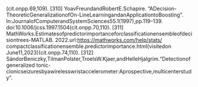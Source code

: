(cit.onpp.69,109).
[310] YoavFreundandRobertE.Schapire.
“ADecision-TheoreticGeneralizationofOn-LineLearningandanApplicationtoBoosting”.
In:JournalofComputerandSystemSciences55.1(1997),pp.119–139.
doi:10.1006/jcss.1997.1504(cit.onpp.70,110).
[311] MathWorks.Estimatesofpredictorimportanceforclassificationensembleofdecisiontrees-MATLAB.
2022.url:https://mathworks.com/help/stats/
compactclassificationensemble.predictorimportance.html(visitedon
June11,2023)(cit.onpp.74,110).
[312] SándorBeniczky,TilmanPolster,TroelsW.Kjaer,andHelleHjalgrim.“Detectionofgeneralized
tonic-clonicseizuresbyawirelesswristaccelerometer:Aprospective,multicenterstudy”.